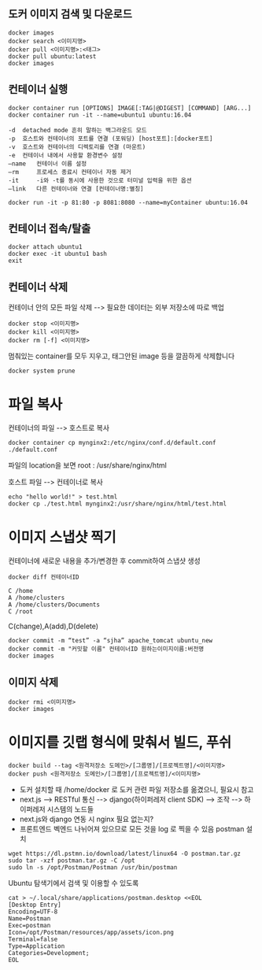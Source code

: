 ## 도커 이미지 검색 및 다운로드
```
docker images
docker search <이미지명>
docker pull <이미지명>:<태그>
docker pull ubuntu:latest
docker images
```

## 컨테이너 실행
```
docker container run [OPTIONS] IMAGE[:TAG|@DIGEST] [COMMAND] [ARG...]
docker container run -it --name=ubuntu1 ubuntu:16.04

-d 	detached mode 흔히 말하는 백그라운드 모드
-p 	호스트와 컨테이너의 포트를 연결 (포워딩) [host포트]:[docker포트]
-v 	호스트와 컨테이너의 디렉토리를 연결 (마운트)
-e 	컨테이너 내에서 사용할 환경변수 설정
–name 	컨테이너 이름 설정
–rm 	프로세스 종료시 컨테이너 자동 제거
-it 	-i와 -t를 동시에 사용한 것으로 터미널 입력을 위한 옵션
–link 	다른 컨테이너와 연결 [컨테이너명:별칭]

docker run -it -p 81:80 -p 8081:8080 --name=myContainer ubuntu:16.04
```

## 컨테이너 접속/탈출
```
docker attach ubuntu1
docker exec -it ubuntu1 bash
exit
```

## 컨테이너 삭제
컨테이너 안의 모든 파일 삭제 --> 필요한 데이터는 외부 저장소에 따로 백업
```
docker stop <이미지명>
docker kill <이미지명>
docker rm [-f] <이미지명>
```
멈춰있는 container를 모두 지우고, 태그안된 image 등을 깔끔하게 삭제합니다
```
docker system prune
```

# 파일 복사
컨테이너의 파일 --> 호스트로 복사
```
docker container cp mynginx2:/etc/nginx/conf.d/default.conf ./default.conf
```
파일의 location을 보면 root : /usr/share/nginx/html

호스트 파일 --> 컨테이너로 복사
```
echo "hello world!" > test.html
docker cp ./test.html mynginx2:/usr/share/nginx/html/test.html
```

# 이미지 스냅샷 찍기
컨테이너에 새로운 내용을 추가/변경한 후 commit하여 스냅샷 생성
```
docker diff 컨테이너ID

C /home
A /home/clusters
A /home/clusters/Documents
C /root
```
C(change),A(add),D(delete)
```
docker commit -m “test” -a “sjha” apache_tomcat ubuntu_new
docker commit -m "커밋할 이름" 컨테이너ID 원하는이미지이름:버전명
docker images
```

## 이미지 삭제
```
docker rmi <이미지명>
docker images
```

# 이미지를 깃랩 형식에 맞춰서 빌드, 푸쉬
```
docker build --tag <원격저장소 도메인>/[그룹명]/[프로젝트명]/<이미지명>
docker push <원격저장소 도메인>/[그룹명]/[프로젝트명]/<이미지명>
```

* 도커 설치할 때 /home/docker 로 도커 관련 파일 저장소를 옮겼으니, 필요시 참고
* next.js --> RESTful 통신 --> django(하이퍼레저 client SDK) --> 조작 --> 하이퍼레저 시스템의 노드들
* next.js와 django 연동 시 nginx 필요 없는지?
* 프론트엔드 벡엔드 나뉘어져 있으므로 모든 것을 log 로 찍을 수 있음
postman 설치
```
wget https://dl.pstmn.io/download/latest/linux64 -O postman.tar.gz
sudo tar -xzf postman.tar.gz -C /opt
sudo ln -s /opt/Postman/Postman /usr/bin/postman
```
Ubuntu 탐색기에서 검색 및 이용할 수 있도록
```
cat > ~/.local/share/applications/postman.desktop <<EOL
[Desktop Entry]
Encoding=UTF-8
Name=Postman
Exec=postman
Icon=/opt/Postman/resources/app/assets/icon.png
Terminal=false
Type=Application
Categories=Development;
EOL
```
